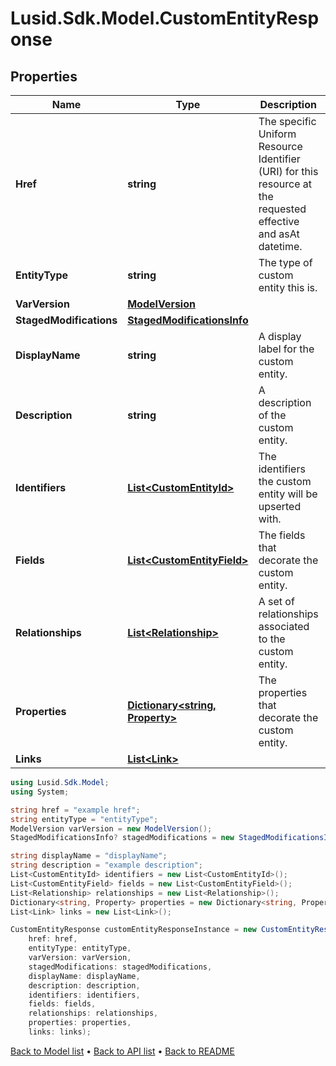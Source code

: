 # Lusid.Sdk.Model.CustomEntityResponse

## Properties

Name | Type | Description | Notes
------------ | ------------- | ------------- | -------------
**Href** | **string** | The specific Uniform Resource Identifier (URI) for this resource at the requested effective and asAt datetime. | [optional] 
**EntityType** | **string** | The type of custom entity this is. | 
**VarVersion** | [**ModelVersion**](ModelVersion.md) |  | 
**StagedModifications** | [**StagedModificationsInfo**](StagedModificationsInfo.md) |  | [optional] 
**DisplayName** | **string** | A display label for the custom entity. | 
**Description** | **string** | A description of the custom entity. | [optional] 
**Identifiers** | [**List&lt;CustomEntityId&gt;**](CustomEntityId.md) | The identifiers the custom entity will be upserted with. | 
**Fields** | [**List&lt;CustomEntityField&gt;**](CustomEntityField.md) | The fields that decorate the custom entity. | 
**Relationships** | [**List&lt;Relationship&gt;**](Relationship.md) | A set of relationships associated to the custom entity. | 
**Properties** | [**Dictionary&lt;string, Property&gt;**](Property.md) | The properties that decorate the custom entity. | [optional] 
**Links** | [**List&lt;Link&gt;**](Link.md) |  | [optional] 

```csharp
using Lusid.Sdk.Model;
using System;

string href = "example href";
string entityType = "entityType";
ModelVersion varVersion = new ModelVersion();
StagedModificationsInfo? stagedModifications = new StagedModificationsInfo();

string displayName = "displayName";
string description = "example description";
List<CustomEntityId> identifiers = new List<CustomEntityId>();
List<CustomEntityField> fields = new List<CustomEntityField>();
List<Relationship> relationships = new List<Relationship>();
Dictionary<string, Property> properties = new Dictionary<string, Property>();
List<Link> links = new List<Link>();

CustomEntityResponse customEntityResponseInstance = new CustomEntityResponse(
    href: href,
    entityType: entityType,
    varVersion: varVersion,
    stagedModifications: stagedModifications,
    displayName: displayName,
    description: description,
    identifiers: identifiers,
    fields: fields,
    relationships: relationships,
    properties: properties,
    links: links);
```

[Back to Model list](../README.md#documentation-for-models) &#8226; [Back to API list](../README.md#documentation-for-api-endpoints) &#8226; [Back to README](../README.md)
